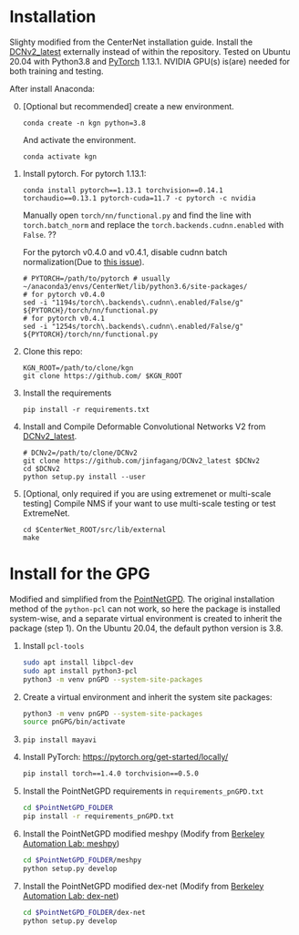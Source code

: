 # Installation

Slighty modified from the CenterNet installation guide. Install the [DCNv2_latest](https://github.com/jinfagang/DCNv2_latest) externally instead of within the repository. Tested on Ubuntu 20.04 with Python3.8 and [PyTorch]((http://pytorch.org/)) 1.13.1. NVIDIA GPU(s) is(are) needed for both training and testing.


After install Anaconda:

0. [Optional but recommended] create a new environment. 

    ~~~
    conda create -n kgn python=3.8
    ~~~
    And activate the environment.
    
    ~~~
    conda activate kgn
    ~~~

1. Install pytorch. For pytorch 1.13.1:

    ~~~
    conda install pytorch==1.13.1 torchvision==0.14.1 torchaudio==0.13.1 pytorch-cuda=11.7 -c pytorch -c nvidia
    ~~~
    
    Manually open `torch/nn/functional.py` and find the line with `torch.batch_norm` and replace the `torch.backends.cudnn.enabled` with `False`. ??
    
    For the pytorch v0.4.0 and v0.4.1, disable cudnn batch normalization(Due to [this issue](https://github.com/xingyizhou/pytorch-pose-hg-3d/issues/16)).
    
     ~~~
    # PYTORCH=/path/to/pytorch # usually ~/anaconda3/envs/CenterNet/lib/python3.6/site-packages/
    # for pytorch v0.4.0
    sed -i "1194s/torch\.backends\.cudnn\.enabled/False/g" ${PYTORCH}/torch/nn/functional.py
    # for pytorch v0.4.1
    sed -i "1254s/torch\.backends\.cudnn\.enabled/False/g" ${PYTORCH}/torch/nn/functional.py
     ~~~
    
3. Clone this repo:

    ~~~
    KGN_ROOT=/path/to/clone/kgn
    git clone https://github.com/ $KGN_ROOT
    ~~~


4. Install the requirements

    ~~~
    pip install -r requirements.txt
    ~~~
    
5. Install and Compile Deformable Convolutional Networks V2 from [DCNv2_latest](https://github.com/jinfagang/DCNv2_latest). 

    ~~~
    # DCNv2=/path/to/clone/DCNv2
    git clone https://github.com/jinfagang/DCNv2_latest $DCNv2
    cd $DCNv2
    python setup.py install --user
    ~~~
    
6. [Optional, only required if you are using extremenet or multi-scale testing] Compile NMS if your want to use multi-scale testing or test ExtremeNet.

    ~~~
    cd $CenterNet_ROOT/src/lib/external
    make
    ~~~




# Install for the GPG

Modified and simplified from the [PointNetGPD](https://github.com/lianghongzhuo/PointNetGPD#install-all-the-requirements-using-a-virtual-environment-is-recommended). The original installation method of the ```python-pcl``` can not work, so here the package is installed system-wise, and a separate virtual environment is created to inherit the package (step 1). On the Ubuntu 20.04, the default python version is 3.8.

1. Install `pcl-tools` 

   ```bash
   sudo apt install libpcl-dev
   sudo apt install python3-pcl
   python3 -m venv pnGPD --system-site-packages
   ```

1. Create a virtual environment and inherit the system site packages:

   ```bash
   python3 -m venv pnGPD --system-site-packages
   source pnGPG/bin/activate
   ```

1. `pip install mayavi`

1. Install PyTorch: https://pytorch.org/get-started/locally/

   ```bash
   pip install torch==1.4.0 torchvision==0.5.0
   ```

1. Install the PointNetGPD requirements in `requirements_pnGPD.txt`

   ```bash
   cd $PointNetGPD_FOLDER
   pip install -r requirements_pnGPD.txt
   ```

1. Install the PointNetGPD modified meshpy (Modify from [Berkeley Automation Lab: meshpy](https://github.com/BerkeleyAutomation/meshpy))

   ```bash
   cd $PointNetGPD_FOLDER/meshpy
   python setup.py develop
   ```

1. Install the PointNetGPD modified dex-net (Modify from [Berkeley Automation Lab: dex-net](https://github.com/BerkeleyAutomation/dex-net))

   ```bash
   cd $PointNetGPD_FOLDER/dex-net
   python setup.py develop
   ```

